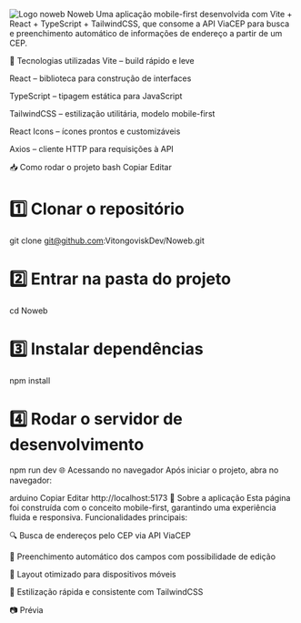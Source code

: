 ![Logo noweb](public/assets/logo.png ) Noweb
Uma aplicação mobile-first desenvolvida com Vite + React + TypeScript + TailwindCSS, que consome a API ViaCEP para busca e preenchimento automático de informações de endereço a partir de um CEP.

🚀 Tecnologias utilizadas
Vite – build rápido e leve

React – biblioteca para construção de interfaces

TypeScript – tipagem estática para JavaScript

TailwindCSS – estilização utilitária, modelo mobile-first

React Icons – ícones prontos e customizáveis

Axios – cliente HTTP para requisições à API

📥 Como rodar o projeto
bash
Copiar
Editar
# 1️⃣ Clonar o repositório
git clone git@github.com:VitongoviskDev/Noweb.git

# 2️⃣ Entrar na pasta do projeto
cd Noweb

# 3️⃣ Instalar dependências
npm install

# 4️⃣ Rodar o servidor de desenvolvimento
npm run dev
🌐 Acessando no navegador
Após iniciar o projeto, abra no navegador:

arduino
Copiar
Editar
http://localhost:5173
📌 Sobre a aplicação
Esta página foi construída com o conceito mobile-first, garantindo uma experiência fluida e responsiva.
Funcionalidades principais:

🔍 Busca de endereços pelo CEP via API ViaCEP

📝 Preenchimento automático dos campos com possibilidade de edição

📱 Layout otimizado para dispositivos móveis

🎨 Estilização rápida e consistente com TailwindCSS

📷 Prévia

